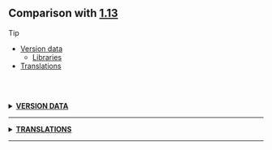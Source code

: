 ## Comparison with [1.13](https://github.com/PixiGeko/Minecraft-generated-data/tree/1.13)

> [!TIP]
> - [Version data](#version-data)
>     - [Libraries](#version-data-libraries)
> - [Translations](#translations)

<br/><br/>
<details><summary><b><ins>VERSION DATA</ins></b><a name="version-data"></a></summary>
<br/>
<h3>Libraries<a name="version-data-libraries"></a></h3>
<details>
<summary>
Versions
</summary>
<table><tr><th></th><th align="left">1.13</th><th>18w30a</th></tr><tr><td>com.mojang:brigadier</td><td><pre>0.1.27</pre></td><td><pre>1.0.14</pre></td></tr><tr><td>com.mojang:realms</td><td><pre>1.13.4</pre></td><td><pre>1.13.3</pre></td></tr></table>
</details>
</details>
<hr/>
<details><summary><b><ins>TRANSLATIONS</ins></b><a name="translations"></a></summary>
<br/>
<details>
<summary>
Keys
</summary>

```diff
+ book.invalid.tag: * Invalid book tag *
+ resourcePack.broken_assets: BROKEN ASSETS DETECTED
```

</details>
<details>
<summary>
Changes
</summary>
<br/>
<table>
<tr><th>Name</th><th>1.13</th><th>18w30a</th></tr>
<tr><th align="left"><div style="width:290px">selectWorld.backupWarning</div></th><td>This world was last played in version %s; you are on snapshot %s. Please make a backup in case you experience world corruptions!</td><td>This world was last played in version %s; you are on version %s. Please make a backup in case you experience world corruptions!</td></tr>
</table>
<br/>
</details>
</details>
<hr/>